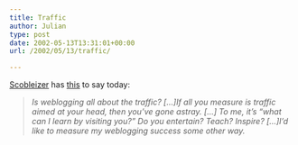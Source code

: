 ```yaml
---
title: Traffic
author: Julian
type: post
date: 2002-05-13T13:31:01+00:00
url: /2002/05/13/traffic/

---
```

<a href="http://scoble.weblogs.com/" target="_blank">Scobleizer</a> has <a href="http://scoble.weblogs.com/2002/05/13.html#a1284" target="_blank">this</a> to say today: 

> _Is weblogging all about the traffic? [&#8230;]If all you measure is traffic aimed at your head, then you&#8217;ve gone astray. [&#8230;] To me, it&#8217;s &#8220;what can I learn by visiting you?&#8221; Do you entertain? Teach? Inspire? [&#8230;]I&#8217;d like to measure my weblogging success some other way._